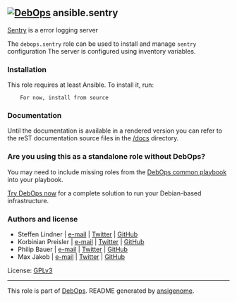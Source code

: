## [![DebOps](https://debops.org/images/debops-small.png)](https://debops.org) ansible.sentry

<!-- This file was generated by Ansigenome. Do not edit this file directly but
     instead have a look at the files in the ./meta/ directory. -->


[Sentry](https://sentry.io/) is a error logging server 

The `debops.sentry` role can be used to install and manage `sentry` configuration
The server is configured using inventory variables.

### Installation

This role requires at least Ansible. To install it, run:

```Shell
    For now, install from source
```

### Documentation

Until the documentation is available in a rendered version you can refer to the
reST documentation source files in the
[/docs](https://github.com/starzel/ansible-sentry/tree/master/docs) directory.


### Are you using this as a standalone role without DebOps?

You may need to include missing roles from the [DebOps common
playbook](https://github.com/debops/debops-playbooks/blob/master/playbooks/common.yml)
into your playbook.

[Try DebOps now](https://debops.org/) for a complete solution to run your Debian-based infrastructure.


### Authors and license

- Steffen Lindner | [e-mail](mailto:mail@steffen-lindner.de) | [Twitter](https://twitter.com/gomezr) | [GitHub](https://github.com/gomez)
- Korbinian Preisler | [e-mail](mailto:kpreisler@virtual-things.biz) | [Twitter](https://twitter.com/timitos) | [GitHub](https://github.com/timitos)
- Philip Bauer | [e-mail](mailto:bauer@starzel.de) | [Twitter](https://twitter.com/Starzelde) | [GitHub](https://github.com/pbauer)
- Max Jakob | [e-mail](mailto:max.jakob@ifi.lmu.de) | [Twitter](https://twitter.com/wolpi59) | [GitHub](https://github.com/vincero)

License: [GPLv3](https://tldrlegal.com/license/gnu-general-public-license-v3-%28gpl-3%29)

***

This role is part of [DebOps](https://debops.org/). README generated by [ansigenome](https://github.com/nickjj/ansigenome/).
